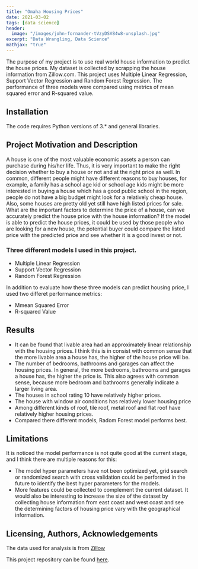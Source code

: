 ```yaml
---
title: "Omaha Housing Prices"
date: 2021-03-02
tags: [data science]
header:
  image: "/images/john-fornander-tVzyDSV84w8-unsplash.jpg"
excerpt: "Data Wrangling, Data Science"
mathjax: "true"
---
```



The purpose of my project is to use real world house information to predict the house prices. My dataset is collected by scrapping the house information from Zillow.com. This project uses Multiple Linear Regression, Support Vector Regression and Random Forest Regression. The performance of three models were compared using metrics of mean squared error and R-squared value.

## Installation
The code requires Python versions of 3.* and general libraries.

## Project Motivation and Description
A house is one of the most valuable economic assets a person can purchase during his/her life. Thus, it is very important to make the right decision whether to buy a house or not and at the right price as well. In common, different people might have different reasons to buy houses, for example, a family has a school age kid or school age kids might be more interested in buying a house which has a good public school in the region, people do not have a big budget might look for a relatively cheap house. Also, some houses are pretty old yet still have high listed prices for sale. What are the important factors to determine the price of a house, can we accurately predict the house price with the house information? If the model is able to predict the house prices, it could be used by those people who are looking for a new house, the potential buyer could compare the listed price with the predicted price and see whether it is a good invest or not. 

### Three different models I used in this project.
* Multiple Linear Regression
* Support Vector Regression
* Random Forest Regression

In addition to evaluate how these three models can predict housing price, I used two differet performance metrics:
* Mmean Squared Error
* R-squared Value

## Results
* It can be found that livable area had an approximately linear relationship with the housing prices. I think this is in consist with common sense that the more livable area a house has, the higher of the house price will be.
* The number of bedrooms, bathrooms and garages can affect the housing prices. In general, the more bedrooms, bathrooms and garages a house has, the higher the price is. This also agrees with common sense, because more bedroom and bathrooms generally indicate a larger living area.
* The houses in school rating 10 have relatively higher prices.
* The house with window air conditions has relatively lower housing price
* Among different kinds of roof, tile roof, metal roof and flat roof have relatively higher housing prices. 
* Compared there different models, Radom Forest model performs best.

## Limitations
It is noticed the model performance is not quite good at the current stage, and I think there are multiple reasons for this:
* The model hyper parameters have not been optimized yet, grid search or randomized search with cross validation could be performed in the future to identify the best hyper parameters for the models.
* More features could be collected to complement the current dataset. It would also be interesting to increase the size of the dataset by collecting house information from east coast and west coast and see the determining factors of housing price vary with the geographical information.

## Licensing, Authors, Acknowledgements
The data used for analysis is from [Zillow](https://www.zillow.com/)


This project repository can be found [here](https://github.com/Cristinazhang09/Jingru_projects/tree/main/Omaha%20Housing%20Price).
